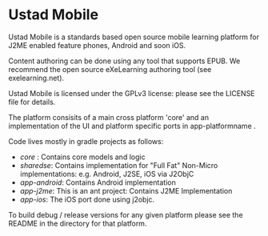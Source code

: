 # Ustad Mobile

Ustad Mobile is a standards based open source mobile learning platform for J2ME enabled feature phones, Android and soon iOS.

Content authoring can be done using any tool that supports EPUB.  We recommend the open source eXeLearning authoring tool (see exelearning.net).

Ustad Mobile is licensed under the GPLv3 license: please see the LICENSE file for details.

The platform consisits of a main cross platform 'core' and an implementation of the UI and platform specific ports in app-platformname .

Code lives mostly in gradle projects as follows:
* _core_ : Contains core models and logic
* _sharedse_: Contains implementation for "Full Fat" Non-Micro implementations: e.g. Android, J2SE, iOS via J2ObjC
* _app-android_: Contains Android implementation
* _app-j2me_: This is an ant project: Contains J2ME Implementation
* _app-ios_: The iOS port done using j2objc.

To build debug / release versions for any given platform please see the README in the directory for that platform.







